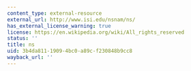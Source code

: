 ```yaml
---
content_type: external-resource
external_url: http://www.isi.edu/nsnam/ns/
has_external_license_warning: true
license: https://en.wikipedia.org/wiki/All_rights_reserved
status: ''
title: ns
uid: 3b4da811-1909-4bc0-a89c-f230848b9cc8
wayback_url: ''
---
```


